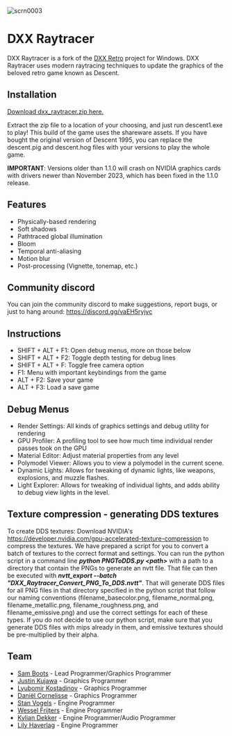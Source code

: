 ![scrn0003](https://github.com/BredaUniversityGames/DXX-Raytracer/assets/34250026/2acfa740-8f79-4e78-a977-02a4fc3d79b9)

# DXX Raytracer
DXX Raytracer is a fork of the [DXX Retro](https://github.com/CDarrow/DXX-Retro) project for Windows. DXX Raytracer uses modern raytracing techniques to update the graphics of the beloved retro game known as Descent.



## Installation
[Download dxx_raytracer.zip here.](https://github.com/BredaUniversityGames/DXX-Raytracer/releases/latest) 

Extract the zip file to a location of your choosing, and just run descent1.exe to play! This build of the game uses the shareware assets. If you have bought the original version of Descent 1995, you can replace the descent.pig and descent.hog files with your versions to play the whole game.

**IMPORTANT**: Versions older than 1.1.0 will crash on NVIDIA graphics cards with drivers newer than November 2023, which has been fixed in the 1.1.0 release.

## Features
- Physically-based rendering
- Soft shadows
- Pathtraced global illumination
- Bloom
- Temporal anti-aliasing
- Motion blur
- Post-processing (Vignette, tonemap, etc.)

## Community discord
You can join the community discord to make suggestions, report bugs, or just to hang around: https://discord.gg/vaEH5ryjvc

## Instructions
- SHIFT + ALT + F1: Open debug menus, more on those below
- SHIFT + ALT + F2: Toggle depth testing for debug lines
- SHIFT + ALT + F: Toggle free camera option
- F1: Menu with important keybindings from the game
- ALT + F2: Save your game
- ALT + F3: Load a save game

## Debug Menus
- Render Settings: All kinds of graphics settings and debug utility for rendering
- GPU Profiler: A profiling tool to see how much time individual render passes took on the GPU
- Material Editor: Adjust material properties from any level
- Polymodel Viewer: Allows you to view a polymodel in the current scene.
- Dynamic Lights: Allows for tweaking of dynamic lights, like weapons, explosions, and muzzle flashes.
- Light Explorer: Allows for tweaking of individual lights, and adds ability to debug view lights in the level.

## Texture compression - generating DDS textures
To create DDS textures: Download NVIDIA's https://developer.nvidia.com/gpu-accelerated-texture-compression to compress the textures. We have prepared a script for you to convert a batch of textures to the correct format and settings. You can run the python script in a command line ***python PNGToDDS.py \<path\>*** with a path to a directory that contain the PNGs to generate an nvtt file. That file can then be executed with ***nvtt_export --batch "DXX_Raytracer_Convert_PNG_To_DDS.nvtt"***. That will generate DDS files for all PNG files in that directory specified in the python script that follow our naming conventions (filename_basecolor.png, filename_normal.png, filename_metallic.png, filename_roughness.png, and filename_emissive.png) and use the correct settings for each of these types. If you do not decide to use our python script, make sure that you generate DDS files with mips already in them, and emissive textures should be pre-multiplied by their alpha.

## Team
- [Sam Boots](https://github.com/samboots) - Lead Programmer/Graphics Programmer
- [Justin Kujawa](https://jkujawa.com/) - Graphics Programmer
- [Lyubomir Kostadinov](https://github.com/lyubokostadinov) - Graphics Programmer
- [Daniël Cornelisse](https://github.com/TheSandvichMaker) - Graphics Programmer
- [Stan Vogels](http://www.stanvogels.nl/) - Engine Programmer
- [Wessel Frijters](https://www.wesselfrijters.com/) - Engine Programmer
- [Kylian Dekker](https://www.kyliandekker.com/) - Engine Programmer/Audio Programmer
- [Lily Haverlag](https://flannyh.github.io/portfolio/) - Engine Programmer
